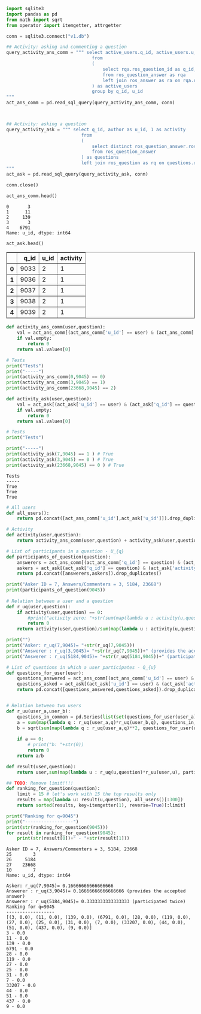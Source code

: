 

```python
import sqlite3
import pandas as pd
from math import sqrt
from operator import itemgetter, attrgetter

conn = sqlite3.connect("v1.db")

## Activity: asking and commenting a question
query_activity_ans_comm = """ select active_users.q_id, active_users.u_id as u_id , count(*) as activity
                                from
                                (
                                    select rqa.ros_question_id as q_id, ra.author as u_id
                                    from ros_question_answer as rqa
                                    left join ros_answer as ra on rqa.ros_answer_id = ra.id
                                ) as active_users
                                group by q_id, u_id
"""
act_ans_comm = pd.read_sql_query(query_activity_ans_comm, conn)



## Activity: asking a question
query_activity_ask = """ select q_id, author as u_id, 1 as activity
                            from 
                            (
                                select distinct ros_question_answer.ros_question_id as q_id
                                from ros_question_answer
                            ) as questions
                            left join ros_question as rq on questions.q_id = rq.id 
"""
act_ask = pd.read_sql_query(query_activity_ask, conn)

conn.close()
```


```python
act_ans_comm.head()
```




    0       3
    1      11
    2     139
    3       3
    4    6791
    Name: u_id, dtype: int64




```python
act_ask.head()
```




<div>
<style scoped>
    .dataframe tbody tr th:only-of-type {
        vertical-align: middle;
    }

    .dataframe tbody tr th {
        vertical-align: top;
    }

    .dataframe thead th {
        text-align: right;
    }
</style>
<table border="1" class="dataframe">
  <thead>
    <tr style="text-align: right;">
      <th></th>
      <th>q_id</th>
      <th>u_id</th>
      <th>activity</th>
    </tr>
  </thead>
  <tbody>
    <tr>
      <th>0</th>
      <td>9033</td>
      <td>2</td>
      <td>1</td>
    </tr>
    <tr>
      <th>1</th>
      <td>9036</td>
      <td>2</td>
      <td>1</td>
    </tr>
    <tr>
      <th>2</th>
      <td>9037</td>
      <td>2</td>
      <td>1</td>
    </tr>
    <tr>
      <th>3</th>
      <td>9038</td>
      <td>2</td>
      <td>1</td>
    </tr>
    <tr>
      <th>4</th>
      <td>9039</td>
      <td>2</td>
      <td>1</td>
    </tr>
  </tbody>
</table>
</div>




```python
def activity_ans_comm(user,question):
    val = act_ans_comm[(act_ans_comm['u_id'] == user) & (act_ans_comm['q_id'] == question)]["activity"]
    if val.empty:
        return 0
    return val.values[0]

# Tests
print("Tests")
print("-----")
print(activity_ans_comm(0,9045) == 0)
print(activity_ans_comm(3,9045) == 1)
print(activity_ans_comm(23668,9045) == 2)
```


```python
def activity_ask(user,question):
    val = act_ask[(act_ask['u_id'] == user) & (act_ask['q_id'] == question)]["activity"]
    if val.empty:
        return 0
    return val.values[0]

# Tests
print("Tests")

print("-----")
print(activity_ask(7,9045) == 1 ) # True
print(activity_ask(3,9045) == 0 ) # True
print(activity_ask(23668,9045) == 0 ) # True
```

    Tests
    -----
    True
    True
    True



```python
# All users
def all_users():
    return pd.concat([act_ans_comm['u_id'],act_ask['u_id']]).drop_duplicates()

# Activity
def activity(user,question):
    return activity_ans_comm(user,question) + activity_ask(user,question)

# List of participants in a question - U_{q}
def participants_of_question(question):
    answerers = act_ans_comm[(act_ans_comm['q_id'] == question) & (act_ans_comm['activity'] > 0)]["u_id"]
    askers = act_ask[(act_ask['q_id'] == question) & (act_ask['activity'] > 0)]["u_id"]
    return pd.concat([answerers,askers]).drop_duplicates()

print("Asker ID = 7, Answers/Commenters = 3, 5184, 23668")
print(participants_of_question(9045))
    
# Relation between a user and a question 
def r_uq(user,question):
    if activity(user,question) == 0:
        #print("activity zero: "+str(sum(map(lambda u : activity(u,question), participants_of_question(question)))))
        return 0 
    return activity(user,question)/sum(map(lambda u : activity(u,question), participants_of_question(question)))

print("")
print("Asker: r_uq(7,9045)= "+str(r_uq(7,9045)))
print("Answerer : r_uq(3,9045)= "+str(r_uq(7,9045))+" (provides the accepted answer)")
print("Answerer : r_uq(5184,9045)= "+str(r_uq(5184,9045))+" (participated twice)")

# List of questions in which a user participates - Q_{u}
def questions_for_user(user):
    questions_answered = act_ans_comm[(act_ans_comm['u_id'] == user) & (act_ans_comm['activity'] > 0)]["u_id"]
    questions_asked = act_ask[(act_ask['u_id'] == user) & (act_ask['activity'] > 0)]["u_id"]
    return pd.concat([questions_answered,questions_asked]).drop_duplicates()


# Relation between two users
def r_uu(user_a,user_b):
    questions_in_common = pd.Series(list(set(questions_for_user(user_a)) & set(questions_for_user(user_b))))
    a = sum(map(lambda q : r_uq(user_a,q)*r_uq(user_b,q), questions_in_common))
    b = sqrt(sum(map(lambda q : r_uq(user_a,q)**2, questions_for_user(user_a))) * sum(map(lambda q : r_uq(user_b,q)**2, questions_for_user(user_b))))
    
    if a == 0:
        # print("b: "+str(0))
        return 0
    return a/b

def result(user,question):
    return user,sum(map(lambda u : r_uq(u,question)*r_uu(user,u), participants_of_question(question)))

## TODO: Remove limit!!!!
def ranking_for_question(question):
    limit = 15 # let's work with 15 the top results only
    results = map(lambda u: result(u,question), all_users()[:300])
    return sorted(results, key=itemgetter(1), reverse=True)[:limit]

print("Ranking for q=9045")
print("------------------")
print(str(ranking_for_question(9045)))
for result in ranking_for_question(9045):
    print(str(result[0])+" - "+str(result[1]))
```

    Asker ID = 7, Answers/Commenters = 3, 5184, 23668
    25        3
    26     5184
    27    23668
    10        7
    Name: u_id, dtype: int64
    
    Asker: r_uq(7,9045)= 0.16666666666666666
    Answerer : r_uq(3,9045)= 0.16666666666666666 (provides the accepted answer)
    Answerer : r_uq(5184,9045)= 0.3333333333333333 (participated twice)
    Ranking for q=9045
    ------------------
    [(3, 0.0), (11, 0.0), (139, 0.0), (6791, 0.0), (28, 0.0), (119, 0.0), (27, 0.0), (25, 0.0), (31, 0.0), (7, 0.0), (33207, 0.0), (44, 0.0), (51, 0.0), (437, 0.0), (9, 0.0)]
    3 - 0.0
    11 - 0.0
    139 - 0.0
    6791 - 0.0
    28 - 0.0
    119 - 0.0
    27 - 0.0
    25 - 0.0
    31 - 0.0
    7 - 0.0
    33207 - 0.0
    44 - 0.0
    51 - 0.0
    437 - 0.0
    9 - 0.0



```python
    
```
